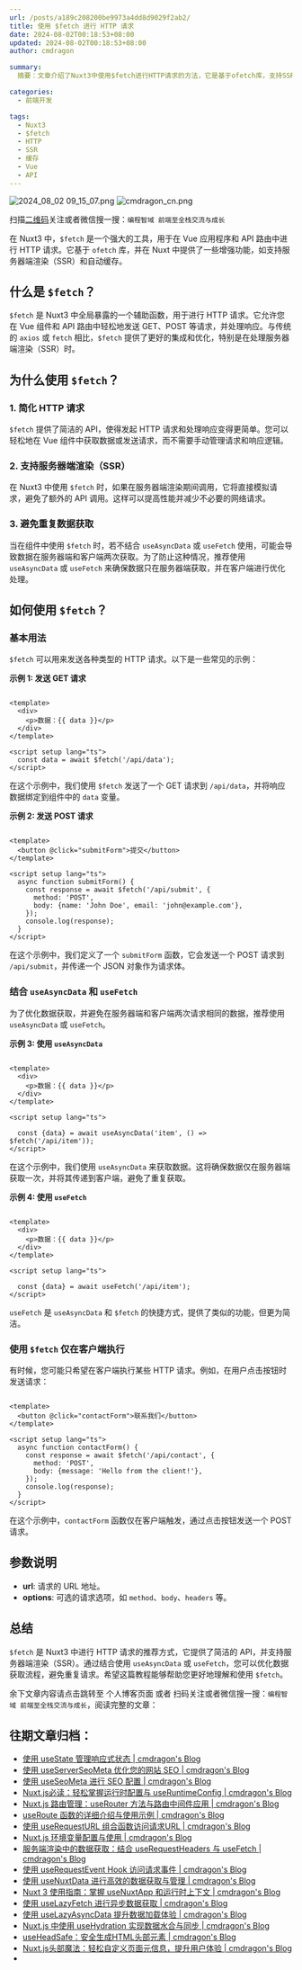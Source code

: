 ```yaml
---
url: /posts/a189c208200be9973a4dd8d9029f2ab2/
title: 使用 $fetch 进行 HTTP 请求
date: 2024-08-02T00:18:53+08:00
updated: 2024-08-02T00:18:53+08:00
author: cmdragon

summary:
  摘要：文章介绍了Nuxt3中使用$fetch进行HTTP请求的方法，它是基于ofetch库，支持SSR和自动缓存。$fetch简化了HTTP请求，支持GET、POST等，可结合useAsyncData或useFetch优化数据获取，避免重复请求，适用于服务器端渲染。

categories:
  - 前端开发

tags:
  - Nuxt3
  - $fetch
  - HTTP
  - SSR
  - 缓存
  - Vue
  - API
---
```


<img src="/images/2024_08_02 09_15_07.png" title="2024_08_02 09_15_07.png" alt="2024_08_02 09_15_07.png"/>

<img src="https://api2.cmdragon.cn/upload/cmder/20250304_012821924.jpg" title="cmdragon_cn.png" alt="cmdragon_cn.png"/>


扫描[二维码](https://api2.cmdragon.cn/upload/cmder/20250304_012821924.jpg)关注或者微信搜一搜：`编程智域 前端至全栈交流与成长`

在 Nuxt3 中，`$fetch` 是一个强大的工具，用于在 Vue 应用程序和 API 路由中进行 HTTP 请求。它基于 `ofetch` 库，并在 Nuxt
中提供了一些增强功能，如支持服务器端渲染（SSR）和自动缓存。

## 什么是 `$fetch`？

`$fetch` 是 Nuxt3 中全局暴露的一个辅助函数，用于进行 HTTP 请求。它允许您在 Vue 组件和 API 路由中轻松地发送 GET、POST
等请求，并处理响应。与传统的 `axios` 或 `fetch` 相比，`$fetch` 提供了更好的集成和优化，特别是在处理服务器端渲染（SSR）时。

## 为什么使用 `$fetch`？

### 1. 简化 HTTP 请求

`$fetch` 提供了简洁的 API，使得发起 HTTP 请求和处理响应变得更简单。您可以轻松地在 Vue 组件中获取数据或发送请求，而不需要手动管理请求和响应逻辑。

### 2. 支持服务器端渲染（SSR）

在 Nuxt3 中使用 `$fetch` 时，如果在服务器端渲染期间调用，它将直接模拟请求，避免了额外的 API 调用。这样可以提高性能并减少不必要的网络请求。

### 3. 避免重复数据获取

当在组件中使用 `$fetch` 时，若不结合 `useAsyncData` 或 `useFetch`
使用，可能会导致数据在服务器端和客户端两次获取。为了防止这种情况，推荐使用 `useAsyncData` 或 `useFetch`
来确保数据只在服务器端获取，并在客户端进行优化处理。

## 如何使用 `$fetch`？

### 基本用法

`$fetch` 可以用来发送各种类型的 HTTP 请求。以下是一些常见的示例：

**示例 1: 发送 GET 请求**

```vue

<template>
  <div>
    <p>数据：{{ data }}</p>
  </div>
</template>

<script setup lang="ts">
  const data = await $fetch('/api/data');
</script>
```

在这个示例中，我们使用 `$fetch` 发送了一个 GET 请求到 `/api/data`，并将响应数据绑定到组件中的 `data` 变量。

**示例 2: 发送 POST 请求**

```vue

<template>
  <button @click="submitForm">提交</button>
</template>

<script setup lang="ts">
  async function submitForm() {
    const response = await $fetch('/api/submit', {
      method: 'POST',
      body: {name: 'John Doe', email: 'john@example.com'},
    });
    console.log(response);
  }
</script>
```

在这个示例中，我们定义了一个 `submitForm` 函数，它会发送一个 POST 请求到 `/api/submit`，并传递一个 JSON 对象作为请求体。

### 结合 `useAsyncData` 和 `useFetch`

为了优化数据获取，并避免在服务器端和客户端两次请求相同的数据，推荐使用 `useAsyncData` 或 `useFetch`。

**示例 3: 使用 `useAsyncData`**

```vue

<template>
  <div>
    <p>数据：{{ data }}</p>
  </div>
</template>

<script setup lang="ts">

  const {data} = await useAsyncData('item', () => $fetch('/api/item'));
</script>
```

在这个示例中，我们使用 `useAsyncData` 来获取数据。这将确保数据仅在服务器端获取一次，并将其传递到客户端，避免了重复获取。

**示例 4: 使用 `useFetch`**

```vue

<template>
  <div>
    <p>数据：{{ data }}</p>
  </div>
</template>

<script setup lang="ts">

  const {data} = await useFetch('/api/item');
</script>
```

`useFetch` 是 `useAsyncData` 和 `$fetch` 的快捷方式，提供了类似的功能，但更为简洁。

### 使用 `$fetch` 仅在客户端执行

有时候，您可能只希望在客户端执行某些 HTTP 请求。例如，在用户点击按钮时发送请求：

```vue

<template>
  <button @click="contactForm">联系我们</button>
</template>

<script setup lang="ts">
  async function contactForm() {
    const response = await $fetch('/api/contact', {
      method: 'POST',
      body: {message: 'Hello from the client!'},
    });
    console.log(response);
  }
</script>
```

在这个示例中，`contactForm` 函数仅在客户端触发，通过点击按钮发送一个 POST 请求。

## 参数说明

- **url**: 请求的 URL 地址。
- **options**: 可选的请求选项，如 `method`、`body`、`headers` 等。

## 总结

`$fetch` 是 Nuxt3 中进行 HTTP 请求的推荐方式，它提供了简洁的 API，并支持服务器端渲染（SSR）。通过结合使用 `useAsyncData`
或 `useFetch`，您可以优化数据获取流程，避免重复请求。希望这篇教程能够帮助您更好地理解和使用 `$fetch`。

余下文章内容请点击跳转至 个人博客页面 或者 扫码关注或者微信搜一搜：`编程智域 前端至全栈交流与成长`，阅读完整的文章：

## 往期文章归档：

- [使用 useState 管理响应式状态 | cmdragon's Blog](https://blog.cmdragon.cn/posts/760deff1b835b737dc6396ad0e4cc8d4/)
- [使用 useServerSeoMeta 优化您的网站 SEO | cmdragon's Blog](https://blog.cmdragon.cn/posts/c321870c8c6db0d7f51b3f97ad7c1f4f/)
- [使用 useSeoMeta 进行 SEO 配置 | cmdragon's Blog](https://blog.cmdragon.cn/posts/e7e7cf9c3099aeaf57badb3c4ecbb7f3/)
- [Nuxt.js必读：轻松掌握运行时配置与 useRuntimeConfig | cmdragon's Blog](https://blog.cmdragon.cn/posts/bbb706a14f541c1932c5a42b4cab92a6/)
- [Nuxt.js 路由管理：useRouter 方法与路由中间件应用 | cmdragon's Blog](https://blog.cmdragon.cn/posts/2426831b3d48fe56fd7997565dde6857/)
- [useRoute 函数的详细介绍与使用示例 | cmdragon's Blog](https://blog.cmdragon.cn/posts/f78b155dac56741becfa07c51c38dc0f/)
- [使用 useRequestURL 组合函数访问请求URL | cmdragon's Blog](https://blog.cmdragon.cn/posts/06f3f8268aaa2d02d711d8e895bb2bc9/)
- [Nuxt.js 环境变量配置与使用 | cmdragon's Blog](https://blog.cmdragon.cn/posts/53eb62f578931146081c71537fd0c013/)
- [服务端渲染中的数据获取：结合 useRequestHeaders 与 useFetch | cmdragon's Blog](https://blog.cmdragon.cn/posts/c88fddf7a8ad9112ff80c9a25cda09d2/)
- [使用 useRequestEvent Hook 访问请求事件 | cmdragon's Blog](https://blog.cmdragon.cn/posts/7f6aeaffdd673a716b7f013f59aa69af/)
- [使用 useNuxtData 进行高效的数据获取与管理 | cmdragon's Blog](https://blog.cmdragon.cn/posts/5097e3f618f180282a847588006a51d8/)
- [Nuxt 3 使用指南：掌握 useNuxtApp 和运行时上下文 | cmdragon's Blog](https://blog.cmdragon.cn/posts/074b9dedf36fca34d1469e455c71d583/)
- [使用 useLazyFetch 进行异步数据获取 | cmdragon's Blog](https://blog.cmdragon.cn/posts/382133fd6ac27845d845a7fa96e5ba43/)
- [使用 useLazyAsyncData 提升数据加载体验 | cmdragon's Blog](https://blog.cmdragon.cn/posts/954e473bea4ec122949c8c7d84d32c95/)
- [Nuxt.js 中使用 useHydration 实现数据水合与同步 | cmdragon's Blog](https://blog.cmdragon.cn/posts/c7ddeca4690387e7e08c83e6c482a576/)
- [useHeadSafe：安全生成HTML头部元素 | cmdragon's Blog](https://blog.cmdragon.cn/posts/a1ca5111c82292bda5de4994f537d6f8/)
- [Nuxt.js头部魔法：轻松自定义页面元信息，提升用户体验 | cmdragon's Blog](https://blog.cmdragon.cn/posts/d5370e880eaec9085a153caba4961676/)
-

